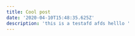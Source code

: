 ```yaml
---
title: Cool post
date: '2020-04-10T15:48:35.625Z'
description: 'this is a testafd afds helllo '
---
```

